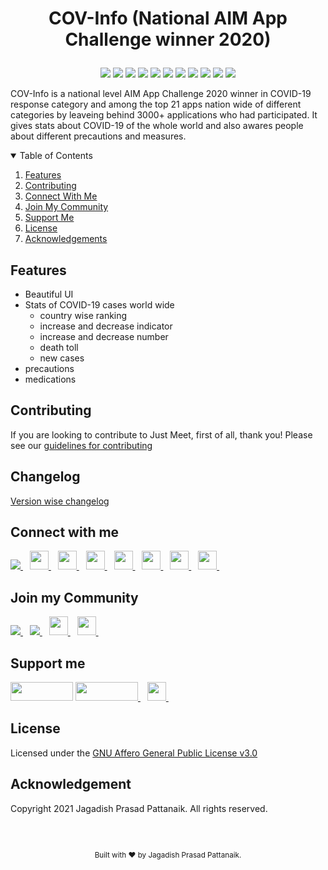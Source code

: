 # <p align="center"> COV-Info (National AIM App Challenge winner 2020) </p>

<div align="center">
<img src="https://img.shields.io/github/forks/jagadish-pattanaik/cov-info"/>
<img src="https://img.shields.io/github/stars/jagadish-pattanaik/cov-info"/>
<a href="https://github.com/jagadish-pattanaik/cov-info/issues"><img src="https://img.shields.io/github/issues/jagadish-pattanaik/cov-info"/></a>
<a href="https://github.com/jagadish-pattanaik/cov-info/pulls"><img src="https://img.shields.io/github/issues-pr/jagadish-pattanaik/cov-info"/></a>
<a href="https://github.com/jagadish-pattanaik/cov-info/blob/main/LICENSE.md"><img src="https://img.shields.io/github/license/jagadish-pattanaik/cov-info"/></a>
<a href="https://github.com/jagadish-pattanaik/cov-info/blob/main/CONTRIBUTING.md"><img src="https://img.shields.io/github/contributors/jagadish-pattanaik/cov-info"/></a>
<img src="https://img.shields.io/github/sponsors/jagadish-pattanaik"/>
<img src="https://img.shields.io/github/languages/count/jagadish-pattanaik/cov-info"/>
<img src="https://img.shields.io/github/languages/top/jagadish-pattanaik/cov-info"/>
<img src="https://img.shields.io/tokei/lines/github/jagadish-pattanaik/cov-info"/>
<img src="https://img.shields.io/github/repo-size/jagadish-pattanaik/cov-info"/>
</div>

COV-Info is a national level AIM App Challenge 2020 winner in COVID-19 response category and among the top 21 apps nation wide of different categories by leaveing behind 3000+ applications who had participated. It gives stats about COVID-19 of the whole world and also awares people about different precautions and measures.

<!-- TABLE OF CONTENTS -->
<details open="open">
  <summary>Table of Contents</summary>
  <ol>
    <li>
      <a href="#features">Features</a>
    </li>
    <li><a href="#contributing">Contributing</a></li>
    <li><a href="#connect-with-me">Connect With Me</a></li>
    <li><a href="#join-my-community">Join My Community</a></li>
    <li><a href="#support-me">Support Me</a></li>
    <li><a href="#license">License</a></li>
    <li><a href="#acknowledgement">Acknowledgements</a></li>
  </ol>
</details>

## Features
- Beautiful UI
- Stats of COVID-19 cases world wide
  - country wise ranking
  - increase and decrease indicator
  - increase and decrease number
  - death toll
  - new cases
- precautions
- medications

## Contributing
If you are looking to contribute to Just Meet, first of all, thank you! Please
see our [guidelines for contributing](./CONTRIBUTING.md)

## Changelog
[Version wise changelog](./CHANGELOG.md)
  
## Connect with me
  <a href="https://github.com/jagadish-pattanaik">
    <img src="https://img.shields.io/github/followers/jagadish-pattanaik?label=Follow&style=social" />
  </a>&ensp; 
  <a href="https://www.linkedin.com/in/jagadish-pattanaik/">
    <img width="30px" src="https://www.vectorlogo.zone/logos/linkedin/linkedin-icon.svg" />
  </a>&ensp;
  <a href="https://www.instagram.com/jagadish_pattanaik/">
    <img width="30px" src="https://www.vectorlogo.zone/logos/instagram/instagram-icon.svg" />
  </a>&ensp;
  <a href="https://stackoverflow.com/story/Jagadish">
    <img width="30px" src="https://www.vectorlogo.zone/logos/stackoverflow/stackoverflow-tile.svg" />
  </a>&ensp;
  <a href="https://www.facebook.com/justtechadmin/">
    <img width="30px" src="https://www.vectorlogo.zone/logos/facebook/facebook-tile.svg" />
   </a>&ensp;
   <a href="https://in.pinterest.com/jaguweb1234/">
    <img width="30px" src="https://www.vectorlogo.zone/logos/pinterest/pinterest-icon.svg" />
   </a>&ensp;
   <a href="https://www.quora.com/profile/Jagadish-Prasad-Pattanaik-1">
    <img width="30px" src="https://www.vectorlogo.zone/logos/quora/quora-icon.svg" />
   </a>&ensp;
  <a href="https://mail.google.com/mail/u/jaguweb1234@gmail.com">
    <img width="30px" src="https://www.vectorlogo.zone/logos/gmail/gmail-tile.svg" />
   </a>&ensp;

## Join my Community
  <a href="https://discord.gg/kczPxGpAtq">
    <img src="https://img.shields.io/discord/855828233383051294?label=Join Community&logo=Discord&style=social" />
  </a>&ensp;
  <a href="https://www.youtube.com/channel/UCgdd03ctC4odnUCNlPBSdUg?sub_confirmation=1">
    <img src="https://img.shields.io/youtube/channel/subscribers/UCgdd03ctC4odnUCNlPBSdUg?label=Subscribe&style=social" />
  </a>&ensp; 
  <a href="https://www.instagram.com/_just_technologies_/">
    <img width="30px" src="https://www.vectorlogo.zone/logos/instagram/instagram-icon.svg" />
  </a>&ensp;
  <a href="https://www.facebook.com/justtechteam">
    <img width="30px" src="https://www.vectorlogo.zone/logos/facebook/facebook-tile.svg" />
  </a>&ensp;

## Support me
<a href="https://github.com/sponsors/jagadish-pattanaik" title="Sponsor Me"><img src="https://raw.githubusercontent.com/natemoo-re/natemoo-re/master/assets/sponsor.svg?sanitize=true" width="100" height="30" aria-hidden="true"></a>
<a href="https://www.buymeacoffee.com/jagadish">
    <img width="100" height="30" src="https://cdn.buymeacoffee.com/buttons/v2/default-red.png" />
  </a>&ensp;
  <a href="https://www.patreon.com/justjagadish">
    <img width="30px" height="30" src="https://www.vectorlogo.zone/logos/patreon/patreon-icon.svg" />
  </a>&ensp;
  
## License
Licensed under the [GNU Affero General Public License v3.0](./LICENSE.md)

## Acknowledgement
Copyright 2021 Jagadish Prasad Pattanaik. All rights reserved.
  
<br>
</br>

<footer>
<p align="center" style="font-size: smaller;">Built with ❤️ by Jagadish Prasad Pattanaik.
</p>
</footer>




